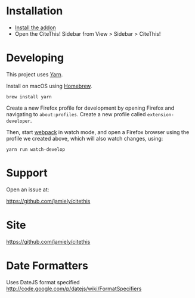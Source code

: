 # Installation

* [Install the addon](https://addons.mozilla.org/en-US/firefox/addon/cite-this)
* Open the CiteThis! Sidebar from View > Sidebar > CiteThis!

# Developing

This project uses [Yarn](https://yarnpkg.com/).

Install on macOS using [Homebrew](https://brew.sh/).

```
brew install yarn
```

Create a new Firefox profile for development by opening Firefox and
navigating to `about:profiles`. Create a new profile called
`extension-developer`.

Then, start [webpack](https://webpack.js.org/) in watch mode, and open a
Firefox browser using the profile we created above, which will also watch
changes, using:

```
yarn run watch-develop
```

# Support

Open an issue at:

https://github.com/jamiely/citethis

# Site

https://github.com/jamiely/citethis

# Date Formatters

Uses DateJS format specified http://code.google.com/p/datejs/wiki/FormatSpecifiers

